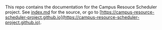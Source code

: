 This repo contains the documentation for the Campus Resouce Scheduler project. See [index.md](index.md) for the source, or go to [https://campus-resource-scheduler-project.github.io](https://campus-resource-scheduler-project.github.io).
